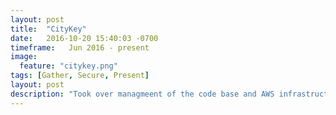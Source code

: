 ```yaml
---
layout: post
title:  "CityKey"
date:   2016-10-20 15:40:03 -0700
timeframe:   Jun 2016 - present
image:
  feature: "citykey.png"
tags: [Gather, Secure, Present]
layout: post
description: "Took over managmeent of the code base and AWS infrastructure for CityKey LLC.  Implement new features including map based search and improved the workflow for users to enter their own activities.  Manage the cloud instances and fix things whenever there are problems."
---
```

